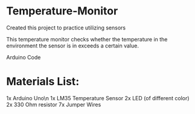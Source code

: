 # Temperature-Monitor

Created this project to practice utilizing sensors

This temperature monitor checks whether the temperature in the environment the sensor is in exceeds a certain value.

 Arduino Code
# Materials List:
 1x Arduino Uno\n
 1x LM35 Temperature Sensor
 2x LED (of different color)
 2x 330 Ohm resistor
 7x Jumper Wires
